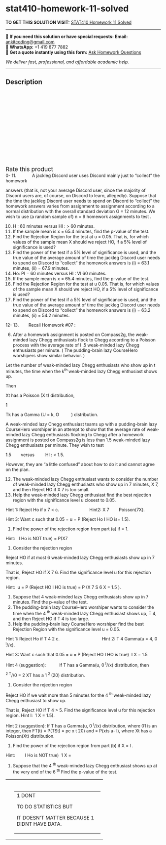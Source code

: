 # stat410-homework-11-solved
**TO GET THIS SOLUTION VISIT:** [STAT410 Homework 11 Solved](https://www.ankitcodinghub.com/product/stat410-homework-11-solved/)


---

📩 **If you need this solution or have special requests:** **Email:** ankitcoding@gmail.com  
📱 **WhatsApp:** +1 419 877 7882  
📄 **Get a quote instantly using this form:** [Ask Homework Questions](https://www.ankitcodinghub.com/services/ask-homework-questions/)

*We deliver fast, professional, and affordable academic help.*

---

<h2>Description</h2>



<div class="kk-star-ratings kksr-auto kksr-align-center kksr-valign-top" data-payload="{&quot;align&quot;:&quot;center&quot;,&quot;id&quot;:&quot;93723&quot;,&quot;slug&quot;:&quot;default&quot;,&quot;valign&quot;:&quot;top&quot;,&quot;ignore&quot;:&quot;&quot;,&quot;reference&quot;:&quot;auto&quot;,&quot;class&quot;:&quot;&quot;,&quot;count&quot;:&quot;0&quot;,&quot;legendonly&quot;:&quot;&quot;,&quot;readonly&quot;:&quot;&quot;,&quot;score&quot;:&quot;0&quot;,&quot;starsonly&quot;:&quot;&quot;,&quot;best&quot;:&quot;5&quot;,&quot;gap&quot;:&quot;4&quot;,&quot;greet&quot;:&quot;Rate this product&quot;,&quot;legend&quot;:&quot;0\/5 - (0 votes)&quot;,&quot;size&quot;:&quot;24&quot;,&quot;title&quot;:&quot;STAT410 Homework 11 Solved&quot;,&quot;width&quot;:&quot;0&quot;,&quot;_legend&quot;:&quot;{score}\/{best} - ({count} {votes})&quot;,&quot;font_factor&quot;:&quot;1.25&quot;}">

<div class="kksr-stars">

<div class="kksr-stars-inactive">
            <div class="kksr-star" data-star="1" style="padding-right: 4px">


<div class="kksr-icon" style="width: 24px; height: 24px;"></div>
        </div>
            <div class="kksr-star" data-star="2" style="padding-right: 4px">


<div class="kksr-icon" style="width: 24px; height: 24px;"></div>
        </div>
            <div class="kksr-star" data-star="3" style="padding-right: 4px">


<div class="kksr-icon" style="width: 24px; height: 24px;"></div>
        </div>
            <div class="kksr-star" data-star="4" style="padding-right: 4px">


<div class="kksr-icon" style="width: 24px; height: 24px;"></div>
        </div>
            <div class="kksr-star" data-star="5" style="padding-right: 4px">


<div class="kksr-icon" style="width: 24px; height: 24px;"></div>
        </div>
    </div>

<div class="kksr-stars-active" style="width: 0px;">
            <div class="kksr-star" style="padding-right: 4px">


<div class="kksr-icon" style="width: 24px; height: 24px;"></div>
        </div>
            <div class="kksr-star" style="padding-right: 4px">


<div class="kksr-icon" style="width: 24px; height: 24px;"></div>
        </div>
            <div class="kksr-star" style="padding-right: 4px">


<div class="kksr-icon" style="width: 24px; height: 24px;"></div>
        </div>
            <div class="kksr-star" style="padding-right: 4px">


<div class="kksr-icon" style="width: 24px; height: 24px;"></div>
        </div>
            <div class="kksr-star" style="padding-right: 4px">


<div class="kksr-icon" style="width: 24px; height: 24px;"></div>
        </div>
    </div>
</div>


<div class="kksr-legend" style="font-size: 19.2px;">
            <span class="kksr-muted">Rate this product</span>
    </div>
    </div>
0- 11.&nbsp;&nbsp;&nbsp;&nbsp;&nbsp;&nbsp;&nbsp;&nbsp;&nbsp;&nbsp;&nbsp;&nbsp; A jackleg Discord user uses Discord mainly just to “collect” the homework

answers (that is, not your average Discord user, since the majority of Discord users are, of course, on Discord to learn, allegedly). Suppose that the time the jackleg Discord user needs to spend on Discord to “collect” the homework answers varies from assignment to assignment according to a normal distribution with the overall standard deviation G = 12 minutes. We wish to use (a random sample of) n = 9 homework assignments to test .

<ol start="10">
<li>H : 60 minutes versus HI : &gt; 60 minutes.</li>
<li>If the sample mean is x = 65.4 minutes, find the p-value of the test.</li>
<li>Find the Rejection Region for the test at u = 0.05. That is, for which values of the sample mean X should we reject HO, if a 5% level of significance is used?</li>
<li>Find the power of the test if a 5% level of significance is used, and the true value of the average amount of time the jackleg Discord user needs to spend on Discord to “collect” the homework answers is (i) = 63.1 minutes, (ii) = 67.9 minutes.</li>
<li>Ho: PI = 60 minutes versus HI : VI 60 minutes.</li>
<li>If the sample mean is x = 65.4 minutes, find the p-value of the test.</li>
<li>Find the Rejection Region for the test at u 0.05. That is, for which values of the sample mean X should we reject HO, if a 5% level of significance is used?</li>
<li>Find the power of the test if a 5% level of significance is used, and the true value of the average amount of time the jackleg Discord user needs to spend on Discord to “collect” the homework answers is (i) = 63.2 minutes, (ii) = 54.2 minutes.</li>
</ol>
12- 13.&nbsp;&nbsp;&nbsp;&nbsp;&nbsp;&nbsp;&nbsp; Recall Homework #07 :

<ol start="6">
<li>After a homework assignment is posted on Compass2g, the weak-minded lazy Chegg enthusiasts flock to Chegg according to a Poisson process with the average rate of I .5 weak-minded lazy Chegg enthusiasts per minute. ( The pudding-brain lazy CourseHero worshipers show similar behavior. )</li>
</ol>
Let the number of weak-minded lazy Chegg enthusiasts who show up in t minutes, the time when the k<sup>th </sup>weak-minded lazy Chegg enthusiast shows up.

Then

Xt has a Poisson (X t) distribution,

1

Tk has a Gamma (U = k, O&nbsp;&nbsp;&nbsp;&nbsp;&nbsp;&nbsp;&nbsp;&nbsp;&nbsp; ) distribution.

A weak-minded lazy Chegg enthusiast teams up with a pudding-brain lazy CourseHero worshiper in an attempt to show that the average rate of weak- minded lazy Chegg enthusiasts flocking to Chegg after a homework assignment is posted on Compass2g is less than 1.5 weak-minded lazy Chegg enthusiasts per minute. They wish to test

1.5&nbsp;&nbsp;&nbsp;&nbsp;&nbsp;&nbsp;&nbsp; versus &nbsp;&nbsp;&nbsp;&nbsp;&nbsp;&nbsp;&nbsp; HI : &lt; 1.5.

However, they are “a little confused” about how to do it and cannot agree on the plan.

<ol start="12">
<li>The weak-minded lazy Chegg enthusiast wants to consider the number of weak-minded lazy Chegg enthusiasts who show up in 7 minutes, X 7, and then Reject HO if X 7 is too small.</li>
<li>Help the weak-minded lazy Chegg enthusiast find the best rejection region with the significance level u closest to 0.05.</li>
</ol>
Hint 1: Reject Ho if x 7 &lt; c.&nbsp;&nbsp;&nbsp;&nbsp;&nbsp;&nbsp;&nbsp;&nbsp;&nbsp;&nbsp;&nbsp;&nbsp;&nbsp;&nbsp;&nbsp;&nbsp;&nbsp;&nbsp;&nbsp;&nbsp;&nbsp;&nbsp;&nbsp;&nbsp; Hint2: X 7 &nbsp;&nbsp;&nbsp;&nbsp;&nbsp;&nbsp; Poisson(7X).

Hint 3: Want c such that 0.05 = u = P (Reject Ho I HO is= 1.5).

<ol>
<li>Find the power of the rejection region from part (a) if = 1.</li>
</ol>
Hint:&nbsp; &nbsp;I Ho is NOT true) = P(X7

<ol>
<li>Consider the rejection region</li>
</ol>
Reject HO if at most 6 weak-minded lazy Chegg enthusiasts show up in 7 minutes.

That is, Reject HO if X 7 6. Find the significance level u for this rejection region.

Hint:&nbsp; u = P (Reject HO I HO is true) = P (X 7 S 6 X = 1.5 ).

<ol>
<li>Suppose that 4 weak-minded lazy Chegg enthusiasts show up in 7 minutes. Find the p-value of the test.</li>
<li>The pudding-brain lazy Coursel–lero worshiper wants to consider the time when the 4 <sup>th </sup>weak-minded lazy Chegg enthusiast shows up, T 4, and then Reject HO if T 4 is too large.</li>
<li>Help the pudding-brain lazy CourseHero worshiper find the best Rejection Region with the significance level u = 0.05.</li>
</ol>
Hint 1: Reject Ho if T 4 2 c.&nbsp;&nbsp;&nbsp;&nbsp;&nbsp;&nbsp;&nbsp;&nbsp;&nbsp;&nbsp;&nbsp;&nbsp;&nbsp;&nbsp;&nbsp;&nbsp;&nbsp;&nbsp;&nbsp;&nbsp;&nbsp;&nbsp;&nbsp;&nbsp;&nbsp;&nbsp;&nbsp;&nbsp;&nbsp;&nbsp;&nbsp;&nbsp;&nbsp;&nbsp; Hint 2: T 4 Gamma(u = 4, 0 <sup>l</sup>//x).

Hint 3: Want c such that 0.05 = u = P (Reject HO I HO is true) &nbsp;I X = 1.5

Hint 4 (suggestion):&nbsp;&nbsp;&nbsp;&nbsp;&nbsp;&nbsp;&nbsp;&nbsp;&nbsp;&nbsp; If T has a Gamma(u, 0 <sup>l</sup>//x) distribution, then

<sup>2 T</sup>//0 = 2 XT has a 1 <sup>2 </sup>(20) distribution.

<ol>
<li>Consider the rejection region</li>
</ol>
Reject HO if we wait more than 5 minutes for the 4 <sup>th </sup>weak-minded lazy Chegg enthusiast to show up.

That is, Reject HO if T 4 &gt; 5. Find the significance level u for this rejection region. Hint l: &nbsp;1 X = 1.5).

Hint 2 (suggestion): If T has a Gamma(u, 0 <sup>I</sup>//x) distribution, where 01 is an integer, then FT(t) = P(TSt) = pc x t 20) and = P(xts a- l), where Xt has a Poisson(Xt) distribution.

<ol>
<li>Find the power of the rejection region from part (b) if X = l .</li>
</ol>
Hint:&nbsp;&nbsp;&nbsp;&nbsp;&nbsp;&nbsp; &nbsp;I Ho is NOT true) &nbsp;1 X =

<ol>
<li>Suppose that the 4 <sup>th </sup>weak-minded lazy Chegg enthusiast shows up at the very end of the 6 <sup>th </sup> Find the p-value of the test.</li>
</ol>
<table width="284">
<tbody>
<tr>
<td width="4"></td>
<td width="280">&nbsp;

<table width="277">
<tbody>
<tr>
<td width="277">1 DONT

TO DO STATISTICS BUT

IT DOESN’T MATTER BECAUSE 1 DIDNT HAVE DATA.
</td>
</tr>
</tbody>
</table>
</td>
</tr>
</tbody>
</table>
&nbsp;
